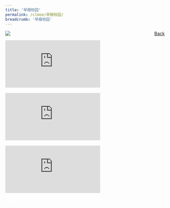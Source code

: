 ```yaml
---
title: '早报校园'
permalink: /clmoe/早报校园/
breadcrumb: '早报校园'
---
```


<!-- Global site tag (gtag.js) - Google Ads: 726049306 -->
<script async src="https://www.googletagmanager.com/gtag/js?id=AW-726049306"></script>
<script>
  window.dataLayer = window.dataLayer || [];
  function gtag(){dataLayer.push(arguments);}
  gtag('js', new Date());

  gtag('config', 'AW-726049306');
</script>
<a href="/gallery/华文学习展示区-chinese-exhibitions-e/community-partners/" style="float:right;">Back</a>
 <img src="/images/SPH-CL.jpg"> <br/>
<div class="video-container">
  <iframe src="https://www.youtube.com/embed/crd1e1z_FPc" frameborder="0" allow="accelerometer; autoplay; encrypted-media; gyroscope; picture-in-picture" allowfullscreen></iframe></div>
<br/>
<div class="video-container">
  <iframe src="https://www.youtube.com/embed/M5BPpRfkbO8" frameborder="0" allow="accelerometer; autoplay; encrypted-media; gyroscope; picture-in-picture" allowfullscreen></iframe></div>
<br/>
<div class="video-container">
  <iframe src="https://www.youtube.com/embed/pGmNHpiA4NI" frameborder="0" allow="accelerometer; autoplay; encrypted-media; gyroscope; picture-in-picture" allowfullscreen></iframe></div>
<br/>
<div class="btntop"><a href="#top" style="text-decoration:none;"><span style="color:white"><b>Top</b></span></a></div>
